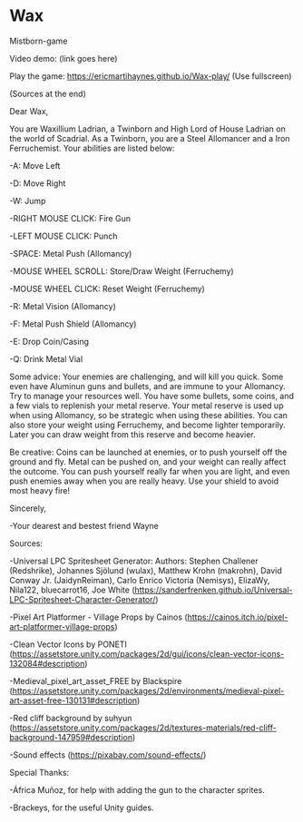 # Wax
 Mistborn-game

Video demo: (link goes here)

Play the game: https://ericmartihaynes.github.io/Wax-play/ (Use fullscreen)

(Sources at the end)



Dear Wax,

You are Waxillium Ladrian, a Twinborn and High Lord of House Ladrian on  the world of Scadrial. As a Twinborn, you are a Steel Allomancer and a Iron Ferruchemist. Your abilities are listed below:


-A: Move Left

-D: Move Right

-W: Jump

-RIGHT MOUSE CLICK: Fire Gun

-LEFT MOUSE CLICK: Punch

-SPACE: Metal Push (Allomancy)

-MOUSE WHEEL SCROLL: Store/Draw Weight (Ferruchemy)

-MOUSE WHEEL CLICK: Reset Weight (Ferruchemy)

-R: Metal Vision (Allomancy)

-F: Metal Push Shield (Allomancy)

-E: Drop Coin/Casing

-Q: Drink Metal Vial

Some advice: Your enemies are challenging, and will kill you quick. Some even have Aluminun guns and bullets, and are immune to your Allomancy. Try to manage your resources well. You have some bullets, some coins, and a few vials to replenish your metal reserve. Your metal reserve is used up when using Allomancy, so be strategic when using these abilities. You can also store your weight using Ferruchemy, and become lighter temporarily. Later you can draw weight from this reserve and become heavier.

Be creative: Coins can be launched at enemies, or to push yourself off the ground and fly. Metal can be pushed on, and your weight can really affect the outcome. You can push yourself really far when you are light, and even push enemies away when you are really heavy. Use your shield to avoid most heavy fire!

Sincerely,

-Your dearest and bestest friend Wayne





Sources:

-Universal LPC Spritesheet Generator:
 Authors: Stephen Challener (Redshrike), Johannes Sjölund (wulax), Matthew Krohn (makrohn), David Conway Jr. (JaidynReiman), Carlo Enrico Victoria (Nemisys), ElizaWy, Nila122, bluecarrot16, Joe White (https://sanderfrenken.github.io/Universal-LPC-Spritesheet-Character-Generator/)
 
 -Pixel Art Platformer - Village Props by Cainos (https://cainos.itch.io/pixel-art-platformer-village-props)
 
 -Clean Vector Icons by PONETI (https://assetstore.unity.com/packages/2d/gui/icons/clean-vector-icons-132084#description)
 
 -Medieval_pixel_art_asset_FREE by Blackspire (https://assetstore.unity.com/packages/2d/environments/medieval-pixel-art-asset-free-130131#description)
 
 -Red cliff background by suhyun (https://assetstore.unity.com/packages/2d/textures-materials/red-cliff-background-147959#description)
 
 -Sound effects (https://pixabay.com/sound-effects/)
 
 Special Thanks: 
 
 -África Muñoz, for help with adding the gun to the character sprites.
 
 -Brackeys, for the useful Unity guides.
